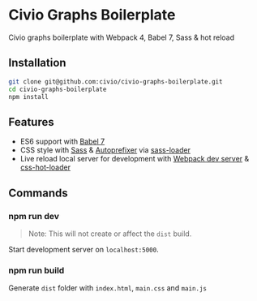 # Civio Graphs Boilerplate

Civio graphs boilerplate with Webpack 4, Babel 7, Sass & hot reload

## Installation

```bash
git clone git@github.com:civio/civio-graphs-boilerplate.git
cd civio-graphs-boilerplate
npm install
```

## Features

- ES6 support with [Babel 7](https://babeljs.io/)
- CSS style with [Sass](https://sass-lang.com/) & [Autoprefixer](https://github.com/postcss/autoprefixer) via [sass-loader](https://github.com/webpack-contrib/sass-loader)
- Live reload local server for development with [Webpack dev server](https://github.com/webpack/webpack-dev-server) & [css-hot-loader](https://github.com/shepherdwind/css-hot-loader)

## Commands

### npm run dev

> Note: This will not create or affect the `dist` build.

Start development server on `localhost:5000`.

### npm run build

Generate `dist` folder with `index.html`, `main.css` and `main.js`
